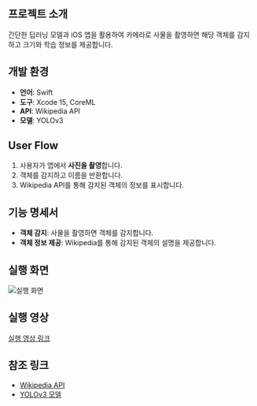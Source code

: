 ## 프로젝트 소개  
간단한 딥러닝 모델과 iOS 앱을 활용하여 카메라로 사물을 촬영하면 해당 객체를 감지하고 크기와 학습 정보를 제공합니다.

## 개발 환경  
- **언어**: Swift  
- **도구**: Xcode 15, CoreML  
- **API**: Wikipedia API  
- **모델**: YOLOv3  

## User Flow  
1. 사용자가 앱에서 **사진을 촬영**합니다.  
2. 객체를 감지하고 이름을 반환합니다.  
3. Wikipedia API를 통해 감지된 객체의 정보를 표시합니다.  

## 기능 명세서  
- **객체 감지**: 사물을 촬영하면 객체를 감지합니다.  
- **객체 정보 제공**: Wikipedia를 통해 감지된 객체의 설명을 제공합니다.  

## 실행 화면  
![실행 화면](link_to_image_or_video)

## 실행 영상  
[실행 영상 링크](https://youtube.com/...)

## 참조 링크  
- [Wikipedia API](https://www.mediawiki.org/wiki/API:Main_page)  
- [YOLOv3 모델](https://github.com/pjreddie/darknet)
